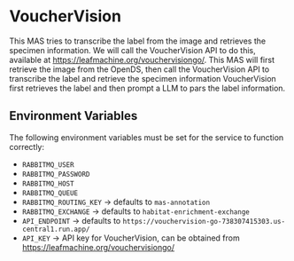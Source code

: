 # VoucherVision

This MAS tries to transcribe the label from the image and retrieves the specimen information.
We will call the VoucherVision API to do this, available at https://leafmachine.org/vouchervisiongo/.
This MAS will first retrieve the image from the OpenDS, then call the VoucherVision API to transcribe the label and retrieve the specimen information
VoucherVision first retrieves the label and then prompt a LLM to pars the label information.

## Environment Variables
The following environment variables must be set for the service to function correctly:
- `RABBITMQ_USER`  
- `RABBITMQ_PASSWORD`  
- `RABBITMQ_HOST`  
- `RABBITMQ_QUEUE`  
- `RABBITMQ_ROUTING_KEY`  -> defaults to `mas-annotation`
- `RABBITMQ_EXCHANGE`  -> defaults to `habitat-enrichment-exchange`
- `API_ENDPOINT` -> defaults to `https://vouchervision-go-738307415303.us-central1.run.app/`
- `API_KEY` -> API key for VoucherVision, can be obtained from https://leafmachine.org/vouchervisiongo/ 